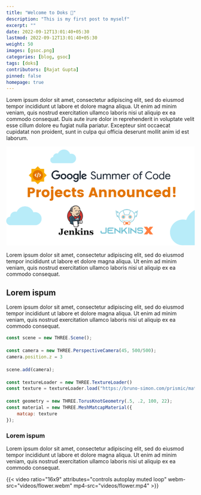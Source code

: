 ```yaml
---
title: "Welcome to Doks 🎉"
description: "This is my first post to myself"
excerpt: ""
date: 2022-09-12T13:01:40+05:30
lastmod: 2022-09-12T13:01:40+05:30
weight: 50
images: [gsoc.png]
categories: [blog, gsoc]
tags: [doks]
contributors: [Rajat Gupta]
pinned: false
homepage: true
---
```


Lorem ipsum dolor sit amet, consectetur adipiscing elit, sed do eiusmod tempor incididunt ut labore et dolore magna aliqua. Ut enim ad minim veniam, quis nostrud exercitation ullamco laboris nisi ut aliquip ex ea commodo consequat. Duis aute irure dolor in reprehenderit in voluptate velit esse cillum dolore eu fugiat nulla pariatur. Excepteur sint occaecat cupidatat non proident, sunt in culpa qui officia deserunt mollit anim id est laborum.

![image](gsoc.png)

Lorem ipsum dolor sit amet, consectetur adipiscing elit, sed do eiusmod tempor incididunt ut labore et dolore magna aliqua. Ut enim ad minim veniam, quis nostrud exercitation ullamco laboris nisi ut aliquip ex ea commodo consequat.

## Lorem ispum

Lorem ipsum dolor sit amet, consectetur adipiscing elit, sed do eiusmod tempor incididunt ut labore et dolore magna aliqua. Ut enim ad minim veniam, quis nostrud exercitation ullamco laboris nisi ut aliquip ex ea commodo consequat.

```javascript
const scene = new THREE.Scene();

const camera = new THREE.PerspectiveCamera(45, 500/500);
camera.position.z = 3

scene.add(camera);

const textureLoader = new THREE.TextureLoader()
const texture = textureLoader.load("https://bruno-simon.com/prismic/matcaps/8.png")

const geometry = new THREE.TorusKnotGeometry(.5, .2, 100, 22);
const material = new THREE.MeshMatcapMaterial({
    matcap: texture
});
```

### Lorem ispum

Lorem ipsum dolor sit amet, consectetur adipiscing elit, sed do eiusmod tempor incididunt ut labore et dolore magna aliqua. Ut enim ad minim veniam, quis nostrud exercitation ullamco laboris nisi ut aliquip ex ea commodo consequat.

{{< video ratio="16x9" attributes="controls autoplay muted loop" webm-src="videos/flower.webm" mp4-src="videos/flower.mp4" >}}
